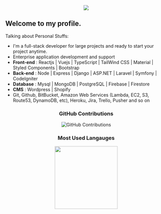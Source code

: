 <p align="center">
    <img src="https://github-profile-trophy.vercel.app/?username=mern-dev-full&row=1&column=6&theme=gruvbox&margin-w=15&margin-h=15"/>
</p>

## Welcome to my profile. 

<!-- Main developer of [Scouting](https://scoutinglab.pro/) | [XPendpay](http://xpendpay.com//) | [SPS Cloud](https://spscloud.io/) -->

Talking about Personal Stuffs:

- I'm a full-stack developer for large projects and ready to start your project anytime.
- Enterprise application development and support
- <b>Front-end</b> : Reactjs | Vuejs | TypeScript | TailWind CSS | Material | Styled Components | Bootstrap
- <b>Back-end</b> : Node | Express | Django | ASP.NET | Laravel | Symfony | CodeIgniter
- <b>Database</b> : Mysql | MongoDB | PostgreSQL | Firebase | Firestore
- <b>CMS</b> : Wordpress | Shopify
- Git, Github, BitBucket, Amazon Web Services (Lambda, EC2, S3, Route53, DynamoDB, etc), Heroku, Jira, Trello, Pusher and so on

<div align="center">
    
### GitHub Contributions
    
![GitHub Contributions](https://github-readme-streak-stats.herokuapp.com/?&theme=ayu-mirage&user=mern-dev-full)

### Most Used Langauges    
    
<img src = "https://github-readme-stats.vercel.app/api/top-langs/?username=mern-dev-full&langs_count=8&layout=compact&theme=tokyonight&include_all_commits=true" height="196px">
